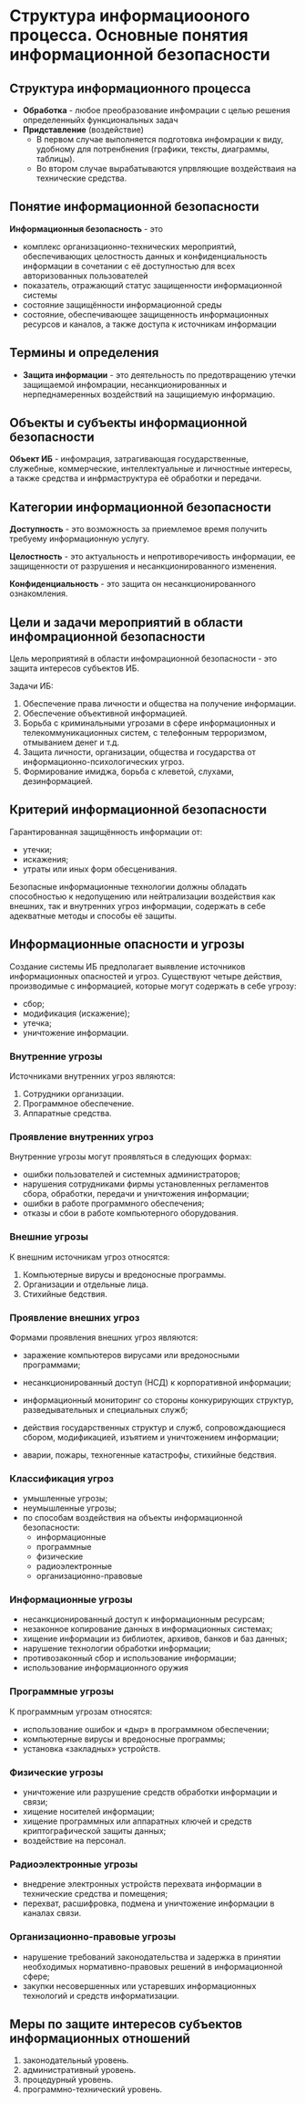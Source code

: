 # Структура информациооного процесса. Основные понятия информационной безопасности

## Структура информационного процесса
 - **Обработка** - любое преобразование инфомрации с целью решения определенныйх функциональных задач
 - **Придставление** (воздействие)
    - В первом случае выполняется подготовка инфомрации к виду, удобному для потренбнения (графики, тексты, диаграммы, таблицы). 
    - Во втором случае вырабатываются упрвляющие воздействаия на технические средства.

## Понятие информационной безопасности
**Информационныя безопасность** - это
- комплекс организационно-технических мероприятий, обеспечивающих целостность данных и конфиденциальность информации в сочетании с её доступностью для всех авторизованных пользователей
- показатель, отражающий статус защищенности информационной системы
- состояние защищённости информационной среды
- состояние, обеспечивающее защищенность информационных ресурсов и каналов, а также доступа к источникам информации

## Термины и определения
- **Защита информации** - это деятельность по предотвращению утечки защищаемой инфомрации, несанкционированных и нерпеднамеренных воздействий на защищиемую информацию.

## Объекты и субъекты информационной безопасности

**Объект ИБ** - инфомрация, затрагивающая государственные, служебные, коммерческие, интеллектуальные и личностные интересы, а также средства и инфрмаструктура её обработки и передачи.

## Категории информационной безопасности

**Доступность** - это возможность за приемлемое время получить требуему информационную услугу.

**Целостность** - это актуальность и непротиворечивость информации, ее защищенности от разрушения и несанкционированного изменения.

**Конфиденциальность** - это защита он несанкционированного ознакомления.

## Цели и задачи мероприятий в области инфомрационной безопасности

Цель мероприятияй в области инфомрационной безопасности - это защита интересов субъектов ИБ.

Задачи ИБ:

1. Обеспечение права личности и общества на получение информации.
2. Обеспечение объективной информацией.
3. Борьба с криминальными угрозами в сфере информационных и телекоммуникационных систем, с телефонным терроризмом, отмыванием денег и т.д.
4. Защита личности, организации, общества и государства от информационно-психологических угроз.
5. Формирование имиджа, борьба с клеветой, слухами, дезинформацией.

## Критерий информационной безопасности

Гарантированная защищённость информации от:

- утечки;
- искажения;
- утраты или иных форм обесценивания.

Безопасные информационные технологии должны обладать способностью к недопущению или нейтрализации воздействия как внешних, так и внутренних угроз информации, содержать в себе адекватные методы и способы её защиты.

## Информационные опасности и угрозы

Создание системы ИБ предполагает выявление источников информационных опасностей и угроз. Существуют четыре действия, производимые с информацией, которые могут содержать в себе угрозу:

- сбор;
- модификация (искажение);
- утечка;
- уничтожение информации.

### Внутренние угрозы 
Источниками внутренних угроз являются:

1. Сотрудники организации.
2. Программное обеспечение.
3. Аппаратные средства.

### Проявление внутренних угроз

Внутренние угрозы могут проявляться в следующих формах:

- ошибки пользователей и системных администраторов;
- нарушения сотрудниками фирмы установленных регламентов сбора, обработки, передачи и уничтожения информации;
- ошибки в работе программного обеспечения;
- отказы и сбои в работе компьютерного оборудования.

### Внешние угрозы 
К внешним источникам угроз относятся:

1. Компьютерные вирусы и вредоносные программы.
2. Организации и отдельные лица.
3. Стихийные бедствия.

### Проявление внешних угроз
Формами проявления внешних угроз являются:

- заражение компьютеров вирусами или вредоносными программами;
- несанкционированный доступ (НСД) к корпоративной информации;
- информационный мониторинг со стороны конкурирующих структур, разведывательных и специальных служб;
- действия государственных структур и служб, сопровождающиеся сбором, модификацией, изъятием и уничтожением информации;

- аварии, пожары, техногенные катастрофы, стихийные бедствия.

### Классификация угроз

- умышленные угрозы;
- неумышленные угрозы;
- по способам воздействия на объекты информационной безопасности:
    - информационные
    - программные
    - физические
    - радиоэлектронные
    - организационно-правовые

### Информационные угрозы

- несанкционированный доступ к информационным ресурсам;
- незаконное копирование данных в информационных системах;
- хищение информации из библиотек, архивов, банков и баз данных;
- нарушение технологии обработки информации;
- противозаконный сбор и использование информации;
- использование информационного оружия

### Программные угрозы

К программным угрозам относятся:

- использование ошибок и «дыр» в программном обеспечении;
- компьютерные вирусы и вредоносные программы;
- установка «закладных» устройств.

### Физические угрозы

- уничтожение или разрушение средств обработки информации и связи;
- хищение носителей информации;
- хищение программных или аппаратных ключей и средств криптографической защиты данных;
- воздействие на персонал.

### Радиоэлектронные угрозы

- внедрение электронных устройств перехвата информации в технические средства и помещения;
- перехват, расшифровка, подмена и уничтожение информации в каналах связи.

### Организационно-правовые угрозы

- нарушение требований законодательства и задержка в принятии необходимых нормативно-правовых решений в информационной сфере;
- закупки несовершенных или устаревших информационных технологий и средств информатизации.

## Меры по защите интересов субъектов информационных отношений

1) законодательный уровень.
2) административный уровень.
3) процедурный уровень.
4) программно-технический уровень.
